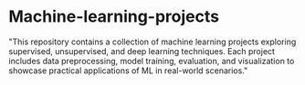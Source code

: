 # Machine-learning-projects
"This repository contains a collection of machine learning projects exploring supervised, unsupervised, and deep learning techniques. Each project includes data preprocessing, model training, evaluation, and visualization to showcase practical applications of ML in real-world scenarios."

